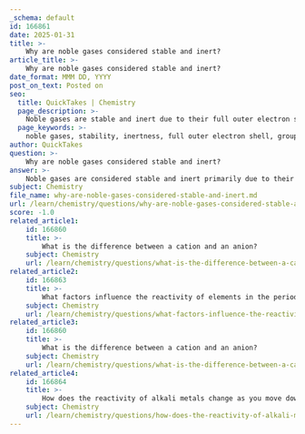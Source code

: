 ```yaml
---
_schema: default
id: 166861
date: 2025-01-31
title: >-
    Why are noble gases considered stable and inert?
article_title: >-
    Why are noble gases considered stable and inert?
date_format: MMM DD, YYYY
post_on_text: Posted on
seo:
  title: QuickTakes | Chemistry
  page_description: >-
    Noble gases are stable and inert due to their full outer electron shells, making them unlikely to form chemical bonds and participate in reactions.
  page_keywords: >-
    noble gases, stability, inertness, full outer electron shell, group 18, octet rule, helium, neon, argon, krypton, xenon, radon, electron configuration, lack of reactivity, chemical bonds, periodic table
author: QuickTakes
question: >-
    Why are noble gases considered stable and inert?
answer: >-
    Noble gases are considered stable and inert primarily due to their full outer electron shells. These elements, found in group 18 of the periodic table, include helium (He), neon (Ne), argon (Ar), krypton (Kr), xenon (Xe), and radon (Rn). The full outer shell configuration means that they have achieved a stable electron arrangement, which is often referred to as the octet rule, where atoms are most stable when they have eight electrons in their valence shell (with the exception of helium, which is stable with two electrons).\n\nThe stable electron configuration of noble gases prevents them from readily forming chemical bonds with other elements. For instance, neon has the electron configuration of 1s² 2s² 2p⁶, indicating that its outer shell is completely filled. This lack of reactivity is why noble gases are often referred to as "inert" gases; they do not easily participate in chemical reactions under standard conditions.\n\nIn summary, the stability and inertness of noble gases stem from their full valence electron shells, which make them less likely to engage in bonding with other elements, thus maintaining their unique position in the periodic table.
subject: Chemistry
file_name: why-are-noble-gases-considered-stable-and-inert.md
url: /learn/chemistry/questions/why-are-noble-gases-considered-stable-and-inert
score: -1.0
related_article1:
    id: 166860
    title: >-
        What is the difference between a cation and an anion?
    subject: Chemistry
    url: /learn/chemistry/questions/what-is-the-difference-between-a-cation-and-an-anion
related_article2:
    id: 166863
    title: >-
        What factors influence the reactivity of elements in the periodic table?
    subject: Chemistry
    url: /learn/chemistry/questions/what-factors-influence-the-reactivity-of-elements-in-the-periodic-table
related_article3:
    id: 166860
    title: >-
        What is the difference between a cation and an anion?
    subject: Chemistry
    url: /learn/chemistry/questions/what-is-the-difference-between-a-cation-and-an-anion
related_article4:
    id: 166864
    title: >-
        How does the reactivity of alkali metals change as you move down the group?
    subject: Chemistry
    url: /learn/chemistry/questions/how-does-the-reactivity-of-alkali-metals-change-as-you-move-down-the-group
---
```


&nbsp;